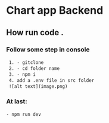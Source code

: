 # Chart app Backend

## How run code .

### Follow some step in console

     1. - gitclone
     2. - cd folder name
     3. - npm i
     4. add a .env file in src folder
     ![alt text](image.png)

### At last:

    - npm run dev
